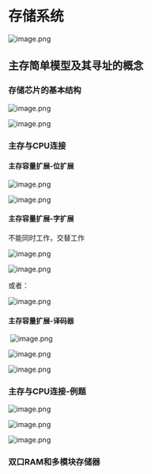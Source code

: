 # 存储系统

![image.png](http://ww1.sinaimg.cn/large/006Uqzbtly1gg75tro9zpj30h20cpn0s.jpg)



## 主存简单模型及其寻址的概念

### 存储芯片的基本结构

![image.png](http://ww1.sinaimg.cn/large/006Uqzbtly1gg75xhcxc5j31e80mhnjk.jpg)



![image.png](http://ww1.sinaimg.cn/large/006Uqzbtly1gg76bigmntj31ck0neh9y.jpg)

### 主存与CPU连接

#### 主存容量扩展-位扩展

![image.png](http://ww1.sinaimg.cn/large/006Uqzbtly1gg76hz6rouj314b0qlqdi.jpg)

![image.png](http://ww1.sinaimg.cn/large/006Uqzbtly1gg76hfcrygj31cg0mun6u.jpg)



#### 主存容量扩展-字扩展

不能同时工作，交替工作

![image.png](http://ww1.sinaimg.cn/large/006Uqzbtly1gg76lihrjuj31640mnti7.jpg)

![image.png](http://ww1.sinaimg.cn/large/006Uqzbtly1gg76muy36ej311e0mqthh.jpg)

或者：

![image.png](http://ww1.sinaimg.cn/large/006Uqzbtly1gg76re2arbj31db0pj7m6.jpg)

#### 主存容量扩展-译码器

​    ![image.png](http://ww1.sinaimg.cn/large/006Uqzbtly1gg76x15crvj314u0nfanv.jpg)





![image.png](http://ww1.sinaimg.cn/large/006Uqzbtly1gg7701qdy7j31e30nqaou.jpg)





![image.png](http://ww1.sinaimg.cn/large/006Uqzbtly1gg76zkigmqj31fr0o6k8f.jpg)

### 主存与CPU连接-例题

![image.png](http://ww1.sinaimg.cn/large/006Uqzbtly1gg776upxz7j317c09g7h1.jpg)



![image.png](http://ww1.sinaimg.cn/large/006Uqzbtly1gg79oy3o7fj31a90h74g6.jpg)

![image.png](http://ww1.sinaimg.cn/large/006Uqzbtly1gg79pcqvcuj315t0mf7et.jpg)







### 双口RAM和多模块存储器

